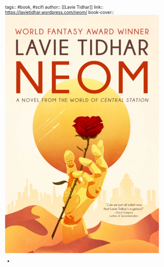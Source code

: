 tags:: #book, #scifi
author:: [[Lavie Tidhar]]
link:: https://lavietidhar.wordpress.com/neom/
book-cover:: ![neom.webp](../assets/neom_1672621609465_0.webp)

-